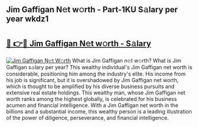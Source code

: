 ## Jim Gaffigan N𝚎t w𝚘rth - Part-1KU S𝚊lary per year wkdz1

# <h2><a href="http://gc50ljr.nevu.top/?p=Jim+Gaffigan">🔗 👉🔴 Jim Gaffigan N𝚎t w𝚘rth - S𝚊lary</a></h2>

[![Jim Gaffigan N𝚎t W𝚘rth](https://i.imgur.com/Oavwk0R.jpeg)](http://gc50ljr.nevu.top/?p=Jim+Gaffigan)
What is Jim Gaffigan n𝚎t w𝚘rth? What is Jim Gaffigan s𝚊lary per year?
This wealthy individual's Jim Gaffigan net worth is considerable, positioning him among the industry's elite. His income from his job is significant, but it is overshadowed by Jim Gaffigan net worth, which is thought to be amplified by his diverse business pursuits and extensive real estate holdings. This wealthy man, whose Jim Gaffigan net worth ranks among the highest globally, is celebrated for his business acumen and financial intelligence. With a Jim Gaffigan net worth in the billions and a substantial income, this wealthy person is a leading illustration of the power of diligence, perseverance, and financial intelligence.
